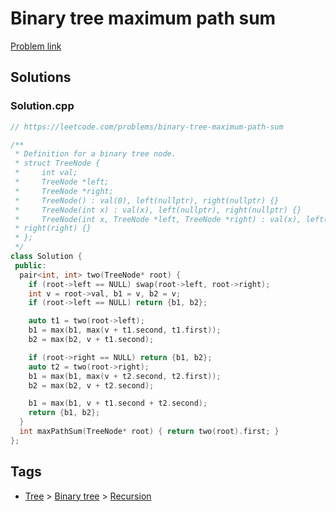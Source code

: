 # Binary tree maximum path sum

[Problem link](https://leetcode.com/problems/binary-tree-maximum-path-sum)

## Solutions


### Solution.cpp
```cpp
// https://leetcode.com/problems/binary-tree-maximum-path-sum

/**
 * Definition for a binary tree node.
 * struct TreeNode {
 *     int val;
 *     TreeNode *left;
 *     TreeNode *right;
 *     TreeNode() : val(0), left(nullptr), right(nullptr) {}
 *     TreeNode(int x) : val(x), left(nullptr), right(nullptr) {}
 *     TreeNode(int x, TreeNode *left, TreeNode *right) : val(x), left(left),
 * right(right) {}
 * };
 */
class Solution {
 public:
  pair<int, int> two(TreeNode* root) {
    if (root->left == NULL) swap(root->left, root->right);
    int v = root->val, b1 = v, b2 = v;
    if (root->left == NULL) return {b1, b2};

    auto t1 = two(root->left);
    b1 = max(b1, max(v + t1.second, t1.first));
    b2 = max(b2, v + t1.second);

    if (root->right == NULL) return {b1, b2};
    auto t2 = two(root->right);
    b1 = max(b1, max(v + t2.second, t2.first));
    b2 = max(b2, v + t2.second);

    b1 = max(b1, v + t1.second + t2.second);
    return {b1, b2};
  }
  int maxPathSum(TreeNode* root) { return two(root).first; }
};
```
## Tags

* [Tree](/Collections/tree.md#tree) > [Binary tree](/Collections/tree.md#binary-tree) > [Recursion](/Collections/tree.md#recursion)
